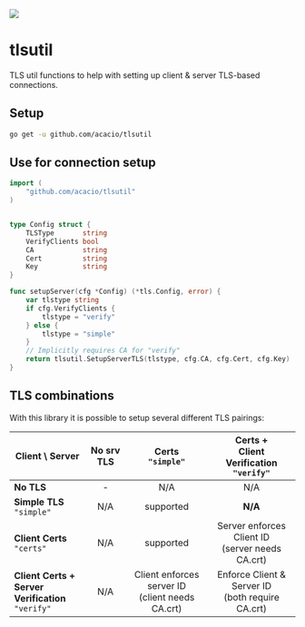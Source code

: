 [![](https://godoc.org/github.com/acacio/tlsutil?status.svg)](https://pkg.go.dev/github.com/acacio/tlsutil)

# tlsutil
TLS util functions to help with setting up client &amp; server TLS-based connections.

## Setup
```sh
go get -u github.com/acacio/tlsutil
```


## Use for connection setup
```go
import (
	"github.com/acacio/tlsutil"
)


type Config struct {
	TLSType       string
	VerifyClients bool
	CA            string
	Cert          string
	Key           string
}

func setupServer(cfg *Config) (*tls.Config, error) {
	var tlstype string
	if cfg.VerifyClients {
		tlstype = "verify"
	} else {
		tlstype = "simple"
	}
	// Implicitly requires CA for "verify"
	return tlsutil.SetupServerTLS(tlstype, cfg.CA, cfg.Cert, cfg.Key)
}
```

## TLS combinations

With this library it is possible to setup several different TLS pairings:

| Client \ Server | No srv TLS | Certs<br />`"simple"` | Certs +<br />Client Verification<br />`"verify"`|
| --------------- | :-------: | :-------: | :-------------------------: |
| **No TLS**          | - | N/A       | N/A |
| **Simple TLS**<br />`"simple"`| N/A       | supported | **N/A** |
| **Client Certs**<br />`"certs"` | N/A       | supported | Server enforces Client ID <br /> (server needs CA.crt) |
| **Client Certs +<br />Server Verification**<br />`"verify"`| N/A | Client enforces server ID<br />(client needs CA.crt)| Enforce Client & Server ID<br />(both require CA.crt)|

